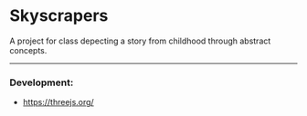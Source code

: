 # Skyscrapers

A project for class depecting a story from childhood through abstract concepts. 

-------

### Development: 
- https://threejs.org/
